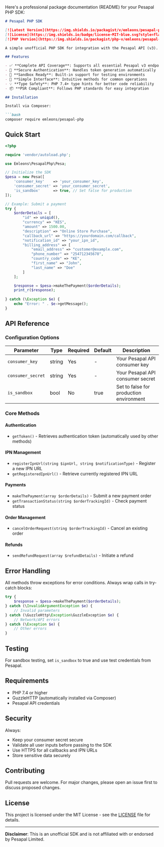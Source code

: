 Here's a professional package documentation (README) for your Pesapal PHP SDK:

```markdown
# Pesapal PHP SDK

[![Latest Version](https://img.shields.io/packagist/v/emleons/pesapal-php.svg?style=flat-square)](https://packagist.org/packages/emleons/pesapal-php)
[![License](https://img.shields.io/badge/license-MIT-blue.svg?style=flat-square)](LICENSE.md)
[![PHP Version](https://img.shields.io/packagist/php-v/emleons/pesapal-php.svg?style=flat-square)](https://php.net)

A simple unofficial PHP SDK for integration with the Pesapal API (v3). This package provides a class for all major Pesapal operations.

## Features

- ✅ **Complete API Coverage**: Supports all essential Pesapal v3 endpoints
- 🔐 **Secure Authentication**: Handles token generation automatically
- 🧪 **Sandbox Ready**: Built-in support for testing environments
- 🚀 **Simple Interface**: Intuitive methods for common operations
- 💡 **Type Safety**: PHP 7.4+ type hints for better code reliability
- 📦 **PSR Compliant**: Follows PHP standards for easy integration

## Installation

Install via Composer:

```bash
composer require emleons/pesapal-php
```

## Quick Start

```php
<?php

require 'vendor/autoload.php';

use Emleons\PesapalPhp\Pesa;

// Initialize the SDK
$pesa = new Pesa([
    'consumer_key'    => 'your_consumer_key',
    'consumer_secret' => 'your_consumer_secret',
    'is_sandbox'      => true, // Set false for production
]);

// Example: Submit a payment
try {
    $orderDetails = [
        "id" => uniqid(),
        "currency" => "KES",
        "amount" => 1500.00,
        "description" => "Online Store Purchase",
        "callback_url" => "https://yourdomain.com/callback",
        "notification_id" => "your_ipn_id",
        "billing_address" => [
            "email_address" => "customer@example.com",
            "phone_number" => "254712345678",
            "country_code" => "KE",
            "first_name" => "John",
            "last_name" => "Doe"
        ]
    ];

    $response = $pesa->makeThePayment($orderDetails);
    print_r($response);
    
} catch (\Exception $e) {
    echo "Error: " . $e->getMessage();
}
```

## API Reference

### Configuration Options

| Parameter         | Type   | Required | Default | Description                          |
|-------------------|--------|----------|---------|--------------------------------------|
| `consumer_key`    | string | Yes      | -       | Your Pesapal API consumer key        |
| `consumer_secret` | string | Yes      | -       | Your Pesapal API consumer secret     |
| `is_sandbox`      | bool   | No       | true    | Set to false for production environment |

### Core Methods

#### Authentication
- `getToken()` - Retrieves authentication token (automatically used by other methods)

#### IPN Management
- `registerIpnUrl(string $ipnUrl, string $notificationType)` - Register a new IPN URL
- `getRegisteredIpnUrl()` - Retrieve currently registered IPN URL

#### Payments
- `makeThePayment(array $orderDetails)` - Submit a new payment order
- `getTransactionStatus(string $orderTrackingId)` - Check payment status

#### Order Management
- `cancelOrderRequest(string $orderTrackingId)` - Cancel an existing order

#### Refunds
- `sendRefundRequest(array $refundDetails)` - Initiate a refund

## Error Handling

All methods throw exceptions for error conditions. Always wrap calls in try-catch blocks:

```php
try {
    $response = $pesa->makeThePayment($orderDetails);
} catch (\InvalidArgumentException $e) {
    // Invalid parameters
} catch (\GuzzleHttp\Exception\GuzzleException $e) {
    // Network/API errors
} catch (\Exception $e) {
    // Other errors
}
```

## Testing

For sandbox testing, set `is_sandbox` to true and use test credentials from Pesapal.

## Requirements

- PHP 7.4 or higher
- GuzzleHTTP (automatically installed via Composer)
- Pesapal API credentials

## Security

Always:
- Keep your consumer secret secure
- Validate all user inputs before passing to the SDK
- Use HTTPS for all callbacks and IPN URLs
- Store sensitive data securely

## Contributing

Pull requests are welcome. For major changes, please open an issue first to discuss proposed changes.

## License

This project is licensed under the MIT License - see the [LICENSE](LICENSE) file for details.

---

**Disclaimer**: This is an unofficial SDK and is not affiliated with or endorsed by Pesapal Limited.
```# pesapal-php
